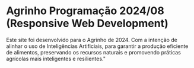 # Agrinho Programação 2024/08 (Responsive Web Development)

Este site foi desenvolvido para o Agrinho de 2024. Com a intenção de alinhar o uso de Inteligências Artificiais, para garantir a produção eficiente de alimentos, preservando os recursos naturais e promovendo práticas agrícolas mais inteligentes e resilientes."
